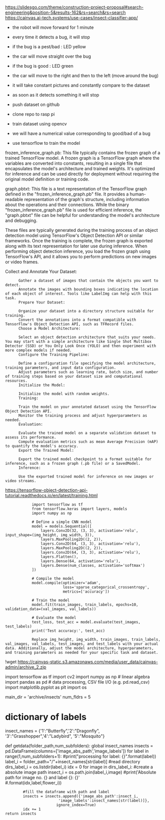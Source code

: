 https://slidesgo.com/theme/construction-project-proposal#search-engineering&position-5&results-162&rs=search&rs=search
https://cainvas.ai-tech.systems/use-cases/insect-classifier-app/
- the robot will move forward for 1 minute
- every time it detects a bug, it will stop
- if the bug is a pest/bad : LED yellow
- the car will move straight over the bug
- if the bug is good : LED green
- the car will move to the right and then to the left (move around the bug)

- it will take constant pictures and constantly compare to the dataset
- as soon as it detects something it will stop

- push dataset on github
- clone repo to rasp pi
- train dataset using opencv

- we will have a numerical value corresponding to good/bad of a bug
- use tensorflow to train the model

frozen_inference_graph.pb: This file typically contains the frozen graph of a trained TensorFlow model. A frozen graph is a TensorFlow graph where the variables are converted into constants, resulting in a single file that encapsulates the model's architecture and trained weights. It's optimized for inference and can be used directly for deployment without requiring the original model definition or training code.

graph.pbtxt: This file is a text representation of the TensorFlow graph defined in the "frozen_inference_graph.pb" file. It provides a human-readable representation of the graph's structure, including information about the operations and their connections. While the binary "frozen_inference_graph.pb" file is used for efficient inference, the "graph.pbtxt" file can be helpful for understanding the model's architecture and debugging.

These files are typically generated during the training process of an object detection model using TensorFlow's Object Detection API or similar frameworks. Once the training is complete, the frozen graph is exported along with its text representation for later use during inference. When performing object detection inference, you load the frozen graph using TensorFlow's API, and it allows you to perform predictions on new images or video frames.

Collect and Annotate Your Dataset:
        
          Gather a dataset of images that contain the objects you want to detect.
          Annotate the images with bounding boxes indicating the location of each object of interest. Tools like LabelImg can help with this task.
          Prepare Your Dataset:
          
          Organize your dataset into a directory structure suitable for training.
          Convert the annotations into a format compatible with TensorFlow's Object Detection API, such as TFRecord files.
          Choose a Model Architecture:
          
          Select an object detection architecture that suits your needs. You may start with a simple architecture like Single Shot Multibox Detector (SSD) or You Only Look Once (YOLO) and then experiment with more complex models if needed.
          Configure the Training Pipeline:
          
          Define a configuration file specifying the model architecture, training parameters, and input data configuration.
          Adjust parameters such as learning rate, batch size, and number of training steps based on your dataset size and computational resources.
          Initialize the Model:
          
          Initialize the model with random weights.
          Training:
          
          Train the model on your annotated dataset using the TensorFlow Object Detection API.
          Monitor the training process and adjust hyperparameters as needed.
          Evaluation:
          
          Evaluate the trained model on a separate validation dataset to assess its performance.
          Compute evaluation metrics such as mean Average Precision (mAP) to quantify the model's accuracy.
          Export the Trained Model:
          
          Export the trained model checkpoint to a format suitable for inference, such as a frozen graph (.pb file) or a SavedModel.
          Inference:
          
          Use the exported trained model for inference on new images or video streams.

https://tensorflow-object-detection-api-tutorial.readthedocs.io/en/latest/training.html

                
                import tensorflow as tf
                from tensorflow.keras import layers, models
                import numpy as np

                # Define a simple CNN model
                model = models.Sequential([
                    layers.Conv2D(32, (3, 3), activation='relu', input_shape=(img_height, img_width, 3)),
                    layers.MaxPooling2D((2, 2)),
                    layers.Conv2D(64, (3, 3), activation='relu'),
                    layers.MaxPooling2D((2, 2)),
                    layers.Conv2D(64, (3, 3), activation='relu'),
                    layers.Flatten(),
                    layers.Dense(64, activation='relu'),
                    layers.Dense(num_classes, activation='softmax')
                ])
                
                # Compile the model
                model.compile(optimizer='adam',
                              loss='sparse_categorical_crossentropy',
                              metrics=['accuracy'])
                
                # Train the model
                model.fit(train_images, train_labels, epochs=10, validation_data=(val_images, val_labels))
                
                # Evaluate the model
                test_loss, test_acc = model.evaluate(test_images, test_labels)
                print('Test accuracy:', test_acc)
                
                Replace img_height, img_width, train_images, train_labels, val_images, val_labels, test_images, and test_labels with your actual data. Additionally, adjust the model architecture, hyperparameters, and training parameters as needed for your specific task and dataset.

 !wget https://cainvas-static.s3.amazonaws.com/media/user_data/cainvas-admin/archive_2.zip

 import tensorflow as tf
import cv2
import numpy as np # linear algebra
import pandas as pd # data processing, CSV file I/O (e.g. pd.read_csv)
import matplotlib.pyplot as plt
import os

main_dir = 'archive/insects'
num_fldrs = 5

# dictionary of labels
insect_names = {'1':"Butterfly",'2':"Dragonfly",
               '3':"Grasshopper",'4':"Ladybird",
               '5':"Mosquito"}

def getdata(folder_path,num_subfolders):
    global insect_names
    insects = pd.DataFrame(columns=['image_abs_path','image_labels'])
    for label in range(1,num_subfolders+1):
        #print("processing for label: {}".format(label))
        label_i = folder_path+"/"+insect_names[str(label)]
        #read directory
        dirs_label_i =  os.listdir(label_i)
        idx = 0
        for image in dirs_label_i:
            #create a absolute image path
            insect_i = os.path.join(label_i,image)
            #print('Absolute path for image no. {} and label {}: {}'\
                  #.format(idx,label,flower_i))

            #fill the dataframe with path and label
            insects = insects.append({'image_abs_path':insect_i,
                            'image_labels':insect_names[str(label)]},
                           ignore_index=True)
            idx += 1
    return insects

                
                
